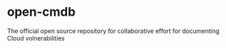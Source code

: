 # open-cmdb
The official open source repository for collaborative effort for documenting Cloud volnerabilities

